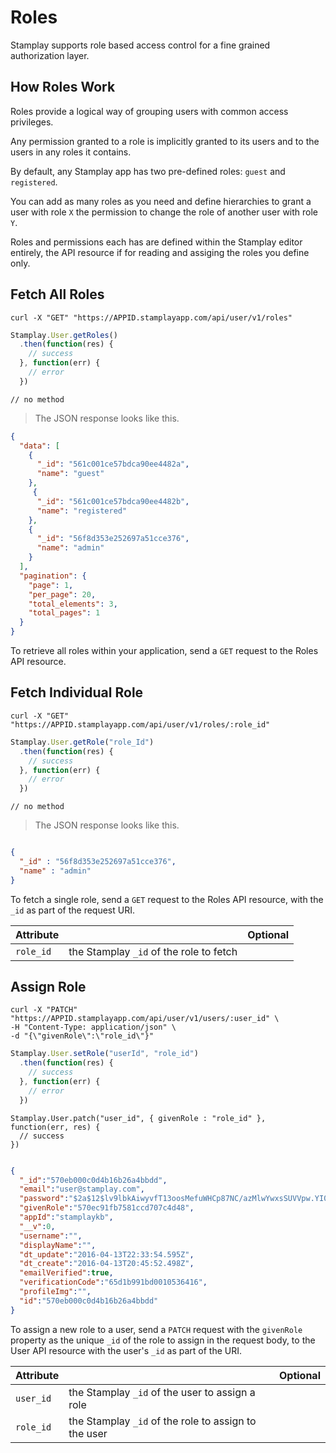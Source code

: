 # Roles

Stamplay supports role based access control for a fine grained authorization layer.

## How Roles Work

Roles provide a logical way of grouping users with common access privileges.

Any permission granted to a role is implicitly granted to its users and to the users in any roles it contains.

By default, any Stamplay app has two pre-defined roles: `guest` and `registered`.

You can add as many roles as you need and define hierarchies to grant a user with role `X` the permission to change the role of another user with role `Y`.

Roles and permissions each has are defined within the Stamplay editor entirely, the API resource if for reading and assiging the roles you define only.

## Fetch All Roles


~~~shell
curl -X "GET" "https://APPID.stamplayapp.com/api/user/v1/roles"
~~~

~~~javascript
Stamplay.User.getRoles()
  .then(function(res) {
    // success
  }, function(err) {
    // error
  })
~~~

~~~nodejs
// no method
~~~

> The JSON response looks like this.

~~~ json
{
  "data": [
    {
      "_id": "561c001ce57bdca90ee4482a",
      "name": "guest"
    },
     {
      "_id": "561c001ce57bdca90ee4482b",
      "name": "registered"
    },
    {
      "_id": "56f8d353e252697a51cce376",
      "name": "admin"
    }
  ],
  "pagination": {
    "page": 1,
    "per_page": 20,
    "total_elements": 3,
    "total_pages": 1
  }
}
~~~

To retrieve all roles within your application, send a `GET` request to the Roles API resource.

## Fetch Individual Role

~~~shell
curl -X "GET" "https://APPID.stamplayapp.com/api/user/v1/roles/:role_id"
~~~

~~~javascript
Stamplay.User.getRole("role_Id")
  .then(function(res) {
    // success
  }, function(err) {
    // error
  })
~~~

~~~nodejs
// no method
~~~

> The JSON response looks like this.

~~~ json

{
  "_id" : "56f8d353e252697a51cce376",
  "name" : "admin"
}

~~~

To fetch a single role, send a `GET` request to the Roles API resource, with the `_id` as part of the request URI.


| Attribute   |         | Optional                  |
|-------------|---------|:-------------------------:|
| `role_id`       | the Stamplay `_id` of the role to fetch | <i class="unchecked"></i> |

## Assign Role

~~~shell
curl -X "PATCH" "https://APPID.stamplayapp.com/api/user/v1/users/:user_id" \
-H "Content-Type: application/json" \
-d "{\"givenRole\":\"role_id\"}"

~~~

~~~javascript
Stamplay.User.setRole("userId", "role_id")
  .then(function(res) {
    // success
  }, function(err) {
    // error
  })
~~~

~~~nodejs
Stamplay.User.patch("user_id", { givenRole : "role_id" }, function(err, res) {
  // success
})
~~~

> 

~~~ json

{  
  "_id":"570eb000c0d4b16b26a4bbdd",
  "email":"user@stamplay.com",
  "password":"$2a$12$lv9lbkAiwyvfT13oosMefuWHCp87NC/azMlwYwxsSUVVpw.YI0ZfO",
  "givenRole":"570ec91fb7581ccd707c4d48",
  "appId":"stamplaykb",
  "__v":0,
  "username":"",
  "displayName":"",
  "dt_update":"2016-04-13T22:33:54.595Z",
  "dt_create":"2016-04-13T20:45:52.498Z",
  "emailVerified":true,
  "verificationCode":"65d1b991bd0010536416",
  "profileImg":"",
  "id":"570eb000c0d4b16b26a4bbdd"
}

~~~


To assign a new role to a user, send a `PATCH` request with the `givenRole` property as the unique `_id` of the role to assign in the request body, to the User API resource with the user's `_id` as part of the URI.

| Attribute   |         | Optional                  |
|-------------|---------|:-------------------------:|
| `user_id` | the Stamplay `_id` of the user to assign a role | <i class="unchecked"></i> |
| `role_id` | the Stamplay `_id` of the role to assign to the user | <i class="unchecked"></i> |


